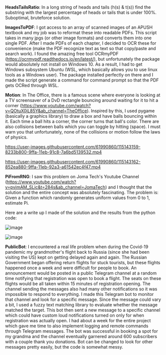 **HeadsTailsRatio**: In a long string of heads and tails (h(s) & t(s)) find the substring with the largest percentage of heads or tails that is under 100%. Suboptimal, bruteforce solution.

**ImagesToPDF**:
I got access to an array of scanned images of an APUSH textbook and my job was to reformat these into readable PDFs. This script takes in many jpgs (or other image formats) and converts them into one single PDF. After I made PDFs of each chapter, I decided to OCR these for convenience (make the PDF recognize text as text so that copy/paste and search work). I found the amazing free tool OCRmyPDF (https://ocrmypdf.readthedocs.io/en/latest/), but unfortunately the package would absolutely not install on Windows 10. As a result, I had to get Windows subsystem Ubuntu (WSL, which basically allows you to use linux tools as a Windows user). The package installed perfectly on there and I made the script generate a command for command prompt so that the PDF gets OCRed through WSL.

**Motion**:
In The Office, there is a famous scene where everyone is looking at a TV screensaver of a DvD rectangle bouncing around waiting for it to hit a corner (https://www.youtube.com/watch?v=QOtuX0jL85Y&ab_channel=TheOffice). Inspired by this, I used pygame (basically a graphics library) to draw a box and have balls bouncing within it. Each time a ball hits a corner, the corner turns that ball's color. There are also collisions between balls which you can toggle by hitting (space). I must warn you that unfortunately, none of the collisions or motion follow the laws of physics.


https://user-images.githubusercontent.com/61990860/115143159-8233b800-9ffa-11eb-91c8-7a6bd5139532.mp4


https://user-images.githubusercontent.com/61990860/115143162-852ea880-9ffa-11eb-92a3-a61542ec4f47.mp4


**PiFromRNG**:
I saw this problem on Joma Tech's Youtube Channel (https://www.youtube.com/watch?v=pvimAM_SLic&t=284s&ab_channel=JomaTech) and I thought that the solution and the entire concept was absolutely fascinating. The problem is: Given a function which randomly generates uniform values from 0 to 1, estimate Pi.

Here are a write up I made of the solution and the results from the python code:

![image](https://user-images.githubusercontent.com/61990860/115143268-1bfb6500-9ffb-11eb-88c0-62418a041b36.png)

![image](https://user-images.githubusercontent.com/61990860/115143319-68df3b80-9ffb-11eb-87b9-b4fee51a9868.png)


**PublicBot**:
I encountered a real life problem when during the Covid-19 pandemic my grandmother's flight back to Russia (since she had been visiting the US) kept on getting delayed again and again. The Russian Government began offering return flights for stuck tourists, but these flights happened once a week and were difficult for people to book. An announcement would be posted in a public Telegram channel at a random time notifying that registration was open to book a flight. The seats on these flights would be all taken within 15 minutes of registration opening. The channel sending the messages also had many other notifications so it was impossible to respond to everything. I made this Telegram bot to monitor that channel and look for a specific message. Since the message could vary a bit, I used a fuzzy text matching library to evaluate whether the message matched the target. This bot then sent a new message to a specific channel which could have custom loud notifications turned on only for when registration was actually open. I had about a week for the entire project which gave me time to also implement logging and remote commands through Telegram messages. The bot was successful in booking a spot for my grandma and the channel eventually garnered around 600 subscribers with a couple thank you donations. Bot can be changed to look for other messages pretty easily, but the code is somewhat messy.
